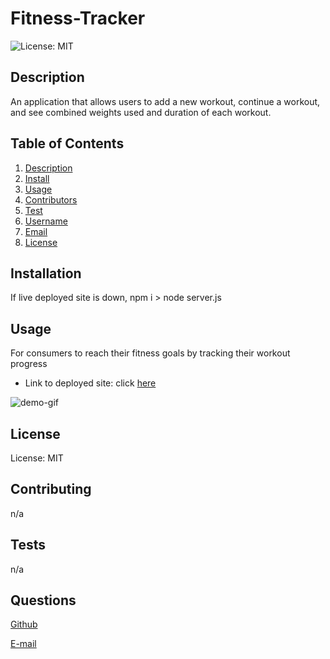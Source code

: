 
# Fitness-Tracker

![License: MIT](https://img.shields.io/badge/License-MIT-yellow.svg)

## Description
An application that allows users to add a new workout, continue a workout, and see combined weights used and duration of each workout. 

## Table of Contents
1. [Description](#description)
2. [Install](#installation)
3. [Usage](#usage)
4. [Contributors](#contributing)
5. [Test](#tests)
6. [Username](#questions)
7. [Email](#questions)
8. [License](#license)

## Installation
If live deployed site is down, npm i > node server.js

## Usage
For consumers to reach their fitness goals by tracking their workout progress

* Link to deployed site: click [here](https://jr-fitness-tracker.herokuapp.com/?id=609ea94162fd1e00156df541)

![demo-gif](https://media.giphy.com/media/FtnGpGWfI6nEm9S2xy/giphy.gif)

## License

License: MIT

## Contributing
n/a

## Tests
n/a

## Questions
[Github](https://github.com/joyfullyx)

[E-mail](mailto:joyfullyx@gmail.com)
